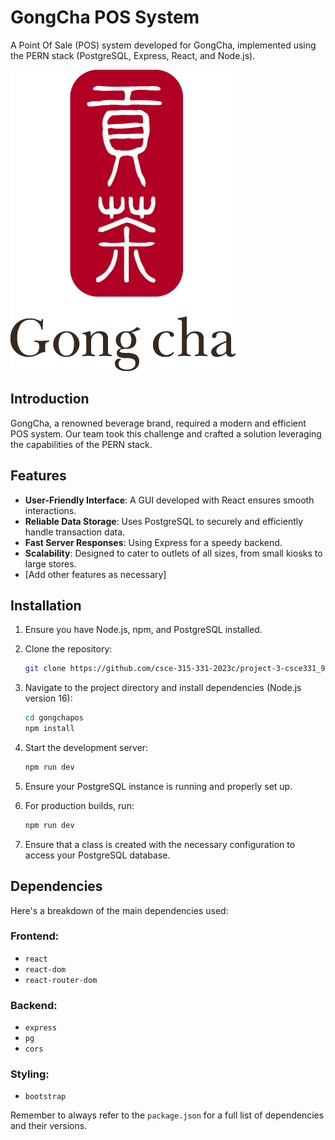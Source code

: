 # GongCha POS System

A Point Of Sale (POS) system developed for GongCha, implemented using the PERN stack (PostgreSQL, Express, React, and Node.js).

![GongCha Logo](GongChaPOS/src/assets/images/GongChaLogo.png)

## Introduction

GongCha, a renowned beverage brand, required a modern and efficient POS system. Our team took this challenge and crafted a solution leveraging the capabilities of the PERN stack.

## Features

- **User-Friendly Interface**: A GUI developed with React ensures smooth interactions.
- **Reliable Data Storage**: Uses PostgreSQL to securely and efficiently handle transaction data.
- **Fast Server Responses**: Using Express for a speedy backend.
- **Scalability**: Designed to cater to outlets of all sizes, from small kiosks to large stores.
- [Add other features as necessary]

## Installation

1. Ensure you have Node.js, npm, and PostgreSQL installed.
2. Clone the repository:
   ```bash
   git clone https://github.com/csce-315-331-2023c/project-3-csce331_900_00g.git
   

3. Navigate to the project directory and install dependencies (Node.js version 16):
   ```bash
   cd gongchapos
   npm install

4. Start the development server:
   ```bash
   npm run dev

5. Ensure your PostgreSQL instance is running and properly set up.

6. For production builds, run:
   ```bash
   npm run dev

7. Ensure that a class is created with the necessary configuration to access your PostgreSQL database.

## Dependencies

Here's a breakdown of the main dependencies used:

### Frontend:

- `react`
- `react-dom`
- `react-router-dom`

### Backend:

- `express`
- `pg`
- `cors`

### Styling:

- `bootstrap`

Remember to always refer to the `package.json` for a full list of dependencies and their versions.
